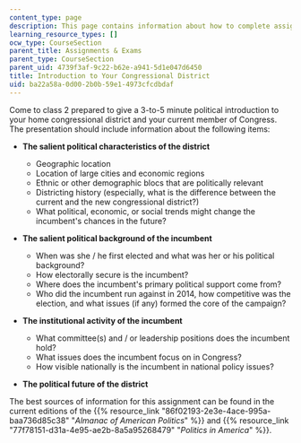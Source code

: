 ```yaml
---
content_type: page
description: This page contains information about how to complete assignment 1.
learning_resource_types: []
ocw_type: CourseSection
parent_title: Assignments & Exams
parent_type: CourseSection
parent_uid: 4739f3af-9c22-b62e-a941-5d1e047d6450
title: Introduction to Your Congressional District
uid: ba22a58a-0d00-2b0b-59e1-4973cfcdbdaf
---
```


Come to class 2 prepared to give a 3-to-5 minute political introduction to your home congressional district and your current member of Congress. The presentation should include information about the following items:

*   **The salient political characteristics of the district**
    *   Geographic location
    *   Location of large cities and economic regions
    *   Ethnic or other demographic blocs that are politically relevant
    *   Districting history (especially, what is the difference between the current and the new congressional district?)
    *   What political, economic, or social trends might change the incumbent's chances in the future?

*   **The salient political background of the incumbent**
    *   When was she / he first elected and what was her or his political background?
    *   How electorally secure is the incumbent?
    *   Where does the incumbent's primary political support come from?
    *   Who did the incumbent run against in 2014, how competitive was the election, and what issues (if any) formed the core of the campaign?

*   **The institutional activity of the incumbent**
    *   What committee(s) and / or leadership positions does the incumbent hold?
    *   What issues does the incumbent focus on in Congress?
    *   How visible nationally is the incumbent in national policy issues?

*   **The political future of the district**

The best sources of information for this assignment can be found in the current editions of the {{% resource_link "86f02193-2e3e-4ace-995a-baa736d85c38" "_Almanac of American Politics_" %}} and {{% resource_link "77f78151-d31a-4e95-ae2b-8a5a95268479" "_Politics in America_" %}}.